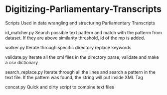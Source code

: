 # Digitizing-Parliamentary-Transcripts
Scripts Used in data wrangling and structuring Parliamentary Transcripts

id_matcher.py
Search possible text pattern and match with the patterm from dataset. If they are above similarity threshold, id of the mp is added.

walker.py
Iterate through specific directory replace keywords

validate.py
Iterate all the xml files in the directory parse, validate and make a csv dictionary

search_replace.py
Iterate through all the lines and search a pattern in the text file. If the pattern was found, the string will put inside XML Tag

concat.py
Quick and dirty script to combine text files
